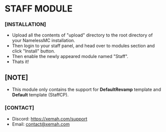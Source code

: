 # STAFF MODULE

### [INSTALLATION]
- Upload all the contents of "upload" directory to the root directory of your NamelessMC installation.
- Then login to your staff panel, and head over to modules section and click "Install" button.
- Then enable the newly appeared module named "Staff".
- Thats it!

## [NOTE]
- This module only contains the support for **DefaultRevamp** template and **Default** template (StaffCP).

### [CONTACT]
- Discord: https://xemah.com/support
- Email: contact@xemah.com